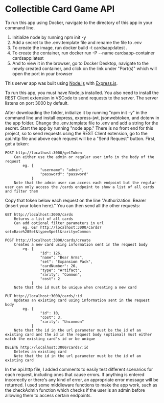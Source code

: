 # Collectible Card Game API

To run this app using Docker, navigate to the directory of this app in your command line.
1. Initialize node by running
    npm init -y
2. Add a secret to the .env.template file and rename the file to .env
3. To create the image, run
    docker build -t cardsapp:latest .
4. To create the container, run
    docker run -P --name cardsapp-container cardsapp:latest
5. And to view it in the browser, go to Docker Desktop, navigate to the newly created container, and click on the link under "Port(s)" which will open the port in your browser


This server app was built using <a href="https://nodejs.org/" target="_blank" rel="noopener noreferrer">Node.js</a> with <a href="https://expressjs.org/" target="_blank" rel="noopener noreferrer">Express.js</a>.

To run this app, you must have Node.js installed. You also need to install the REST Client extension in VSCode to send requests to the server. The server listens on port 3000 by default.

After downloading the folder, initialize it by running "npm init -y" in the command line and install express, express-jwt, jsonwebtoken, and dotenv in the app folder. Change the .env.template file to .env and add a string for the secret. Start the app by running "node app." There is no front end for this project, so to send requests using the REST Client extension, go to the api.http file and above each request will be a "Send Request" button. First, get a token:

    POST http://localhost:3000/getToken
        Can either use the admin or regular user info in the body of the request
            eg. {
                    "username": "admin",
                    "password": "password"
                }
        Note that the admin user can access each endpoint but the regular user can only access the /cards endpoint to show a list of all cards and filter them

Copy that token below each request on the line "Authorization: Bearer {insert your token here}." You can then send all the other requests:

    GET http://localhost:3000/cards
        Returns a list of all cards
        Can add optional filter parameters in url
            eg. GET http://localhost:3000/cards?set=Base%20Set&type=Spell&rarity=Common

    POST http://localhost:3000/cards/create
        Creates a new card using information sent in the request body
            eg. {
                    "id": 126,
                    "name": "Bear Arms",
                    "set": "Expansion Pack",
                    "cardNumber": 26,
                    "type": "Artifact",
                    "rarity": "Common",
                    "cost": 2
                }
        Note that the id must be unique when creating a new card

    PUT http://localhost:3000/cards/:id
        Updates an existing card using information sent in the request body
            eg. {
                    "id": 10,
                    "cost": 3,
                    "rarity": "Uncommon"
                }
        Note that the id in the url parameter must be the id of an existing card and the id in the request body (optional) must either match the existing card's id or be unique

    DELETE http://localhost:3000/cards/:id
        Deletes an existing card
        Note that the id in the url parameter must be the id of an existing card

In the api.http file, I added comments to easily test different scenarios for each request, including ones that cause errors. If anything is entered incorrectly or there's any kind of error, an appropriate error message will be returned. I used some middleware functions to make the app work, such as the checkAdmin function which checks if the user is an admin before allowing them to access certain endpoints.